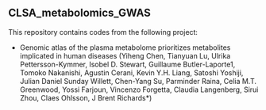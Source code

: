 ## CLSA_metabolomics_GWAS

This repository contains codes from the following project:

* Genomic atlas of the plasma metabolome prioritizes metabolites implicated in human diseases
(Yiheng Chen, Tianyuan Lu, Ulrika Pettersson-Kymmer, Isobel D. Stewart, Guillaume Butler-Laporte1, Tomoko Nakanishi, Agustin Cerani,  Kevin Y.H. Liang, Satoshi Yoshiji, Julian Daniel Sunday Willett, Chen-Yang Su, Parminder Raina,  Celia M.T. Greenwood, Yossi Farjoun, Vincenzo Forgetta, Claudia Langenberg, Sirui Zhou, Claes Ohlsson, J Brent Richards*)
